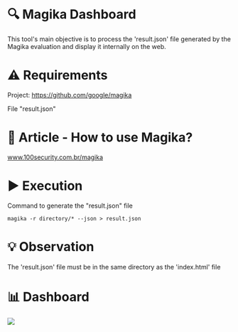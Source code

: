 # 🔍 Magika Dashboard
This tool's main objective is to process the 'result.json' file generated by the Magika evaluation and display it internally on the web.

# ⚠ Requirements
Project: https://github.com/google/magika

File "result.json"

# 📝 Article - How to use Magika?
www.100security.com.br/magika

# ▶ Execution
Command to generate the "result.json" file
```
magika -r directory/* --json > result.json
```

# 💡 Observation
The 'result.json' file must be in the same directory as the 'index.html' file

# 📊 Dashboard
![](https://www.100security.com.br/images/magika-12.png)
